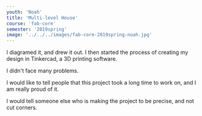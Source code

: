 ```yaml
---
youth: 'Noah'
title: 'Multi-level House'
course: 'fab-core'
semester: '2019spring'
image: '../../../images/fab-core-2019spring-noah.jpg'
---
```


I diagramed it, and drew it out. I then started the process of creating my design in Tinkercad, a 3D printing software.

I didn't face many problems.

I would like to tell people that this project took a long time to work on, and I am really proud of it.

I would tell someone else who is making the project to be precise, and not cut corners.